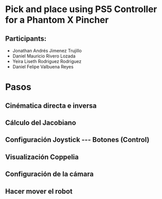 # Pick and place using PS5 Controller for a Phantom X Pincher
## Participants:
- Jonathan Andrés Jimenez Trujillo
- Daniel Mauricio Rivero Lozada
- Yeira Liseth Rodriguez Rodriguez
- Daniel Felipe Valbuena Reyes

# Pasos

## Cinématica directa e inversa
## Cálculo del Jacobiano

## Configuración Joystick --- Botones (Control)

## Visualización Coppelia

## Configuración de la cámara
## Hacer mover el robot
